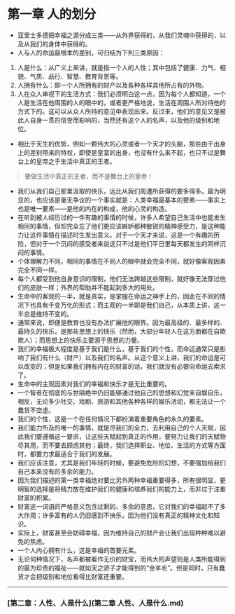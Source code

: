 # 第一章 人的划分
- 亚里士多德把幸福之源分成三类——从外界获得的，从我们灵魂中获得的，以及从我们的身体中获得的。
- 人与人的命运最根本的差别，可归结为下列三类原因：
1. 人是什么：从广义上来讲，就是指一个人的人性；其中包括了健康、力气、相貌、气质、品行、智慧、教育背景等。
2. 人拥有什么：即一个人所拥有的财产以及各种各样其他所占有的外物。
3. 人在众人审视下的生活方式：我们必须明白这一点，因为每个人都知道，一个人是生活在他周围的人的眼中的，或者更严格地说，生活在周围人所对待他的方式下的。这可以从众人所持的意见中表现出来。反过来，他们的意见又是被此人自身一贯的信誉而影响的，当然还有这个人的名声，以及他的级别和地位。
- 相比于天生的优势，例如一颗伟大的心灵或者一个天才的头脑，那些由于出身上的差别带来的特权，即使是皇室的出身，也没有什么来不起，也只不过是舞台上的皇帝之于生活中真正的王者。
 > 要做生活中真正的王者，而不是舞台上的皇帝！
- 我们从我们自己那里汲取的快乐，远比从我们周遭所获得的要多得多。最为明显的，也应该是毫无争议的一个事实就是：人类幸福最基本的要素——事实上也是唯一要素——是他的内在的构成，他的心灵的构造。
- 在听到被人经历过的一件有趣的事情的时候，许多人希望自己生活中也能发生相同的事情，但却完全忘了他们更应该嫉妒那种敏锐的精神感受力，是这种能力让这件事情在描述时生发出意义。对于一个天才来说，这是一个有趣的历险，但对于一个沉闷的感受者来说这只不过是他们平日里每天都发生的同样沉闷的事情。
- 个体理解力不同，相同的事情在不同人的眼中就会完全不同，就好像客观因素完全不同一样。
- 每个人都受到他自身意识的限制，他们无法跨越这些限制，就好像无法穿过他们的皮肤一样；外界的帮助并不能起到多大的用处。
- 生命中的客观的一半，就是真实，是掌握在命运之神手上的，因此在不同的情况下也具有千变万化的形式；而主观的一半即是我们自己，从本质上讲，这一半总是维持不变的。
- 通常来说，即便是教育也没有办法扩展他的眼界。因为最高级的、最多样的、最持久的快乐，是那些思想上的快乐（然而，大部分年轻人在这方面都在自欺欺人）；而思想上的快乐主要源于思想的力量。
- 我们的幸福极大程度是基于我们是什么，基于我们的个性，而命运通常只是影响了我们有什么（财产）以及我们的名声。从这个意义上讲，我们的命运是可以改变的；但是如果我们拥有内在的财富的话，我们就没有必要向命运去索求了。
- 生命中的主观因素对我们的幸福和快乐才是无比重要的。
- 一个智者在彻底的与世隔绝中仍旧能够通过他自己的思想和幻觉来自娱自乐，相反，无论多少社交、戏剧、旅游和其他各种各样的娱乐活动，都无法让一个蠢货不空虚。
- 我们的个性，这是一个在任何情况下都扮演着重要角色的永久的要素。
- 我们能力所及的唯一的事情，就是尽我们的全力，去利用自己的个人天赋，因此我们要遵循这一要求，让这些天赋起到真正的作用，要努力让我们的天赋物尽其用，而不要去顾虑其他；最终，我们选择职业、地位、生活的方式等方面时，都要力求最适合于我们的发展。
- 我们应该注意，尤其是我们年轻的时候，要避免危险的幻想，不要强加给我们自己本来没有的多余的能力。
- 因为我们描述的第一类幸福绝对要比另外两种幸福重要得多，所有很明显，更明智的选择是将精力放在维护我们的健康和培养我们的能力上，而非过于注重财富的积累。
- 财富这一词语的严格意义包含过剩的、多余的意思，它对我们的幸福起不了多大作用；许多富有的人仍旧感到不快乐，因为他们没有真正的精神文化和知识。
- 实际上，财富甚至会妨碍幸福，因为维持自己的财产会让我们出现种种难以避免的焦虑。
- 一个人内心拥有什么，这是幸福的首要元素。
- 无论何种情况下，名声都被看作无价的财宝，而伟大的声望则是人类所能得到的最为珍贵的福祉——就如天之骄子才能得到的“金羊毛”。但是同时，只有蠢货才会把级别和地位看得比财富还重要。

---

### [第二章：人性、人是什么](第二章 人性、人是什么.md)
